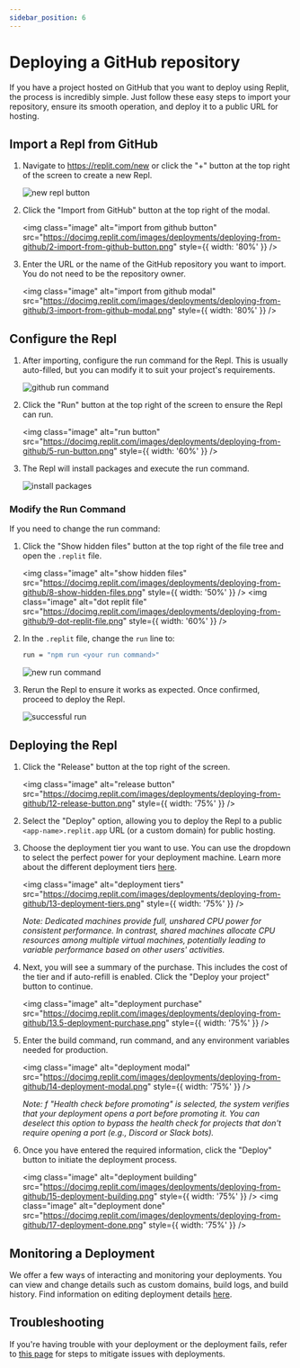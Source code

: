 ```yaml
---
sidebar_position: 6
---
```


# Deploying a GitHub repository

If you have a project hosted on GitHub that you want to deploy using Replit, the process is incredibly simple. Just follow these easy steps to import your repository, ensure its smooth operation, and deploy it to a public URL for hosting.

## Import a Repl from GitHub

1. Navigate to https://replit.com/new or click the "+" button at the top right of the screen to create a new Repl.

   <img class="image" alt="new repl button" src="https://docimg.replit.com/images/deployments/deploying-from-github/1-new-repl-button.png" />

2. Click the "Import from GitHub" button at the top right of the modal.

   <img class="image" alt="import from github button" src="https://docimg.replit.com/images/deployments/deploying-from-github/2-import-from-github-button.png" style={{ width: '80%' }} />

3. Enter the URL or the name of the GitHub repository you want to import. You do not need to be the repository owner.

   <img class="image" alt="import from github modal" src="https://docimg.replit.com/images/deployments/deploying-from-github/3-import-from-github-modal.png" style={{ width: '80%' }} />

## Configure the Repl

1. After importing, configure the run command for the Repl. This is usually auto-filled, but you can modify it to suit your project's requirements.

   <img class="image" alt="github run command" src="https://docimg.replit.com/images/deployments/deploying-from-github/4-github-run-command.png" />

2. Click the "Run" button at the top right of the screen to ensure the Repl can run.

   <img class="image" alt="run button" src="https://docimg.replit.com/images/deployments/deploying-from-github/5-run-button.png" style={{ width: '60%' }} />

3. The Repl will install packages and execute the run command.

   <img class="image" alt="install packages" src="https://docimg.replit.com/images/deployments/deploying-from-github/6-install-packages.png" />

### Modify the Run Command

If you need to change the run command:

1. Click the "Show hidden files" button at the top right of the file tree and open the `.replit` file.

   <img class="image" alt="show hidden files" src="https://docimg.replit.com/images/deployments/deploying-from-github/8-show-hidden-files.png" style={{ width: '50%' }} />
   <img class="image" alt="dot replit file" src="https://docimg.replit.com/images/deployments/deploying-from-github/9-dot-replit-file.png" style={{ width: '60%' }} />

2. In the `.replit` file, change the `run` line to:

   ```bash
   run = "npm run <your run command>"
   ```

   <img class="image" alt="new run command" src="https://docimg.replit.com/images/deployments/deploying-from-github/10-new-run-command.png" />

3. Rerun the Repl to ensure it works as expected. Once confirmed, proceed to deploy the Repl.

   <img class="image" alt="successful run" src="https://docimg.replit.com/images/deployments/deploying-from-github/11-successful-run.png" />

## Deploying the Repl

1. Click the "Release" button at the top right of the screen.

   <img class="image" alt="release button" src="https://docimg.replit.com/images/deployments/deploying-from-github/12-release-button.png" style={{ width: '75%' }} />

2. Select the "Deploy" option, allowing you to deploy the Repl to a public `<app-name>.replit.app` URL (or a custom domain) for public hosting.

3. Choose the deployment tier you want to use. You can use the dropdown to select the perfect power for your deployment machine. Learn more about the different deployment tiers [here](https://replit.com/pricing).

   <img class="image" alt="deployment tiers" src="https://docimg.replit.com/images/deployments/deploying-from-github/13-deployment-tiers.png" style={{ width: '75%' }} />

   _Note: Dedicated machines provide full, unshared CPU power for consistent performance. In contrast, shared machines allocate CPU resources among multiple virtual machines, potentially leading to variable performance based on other users' activities._

4. Next, you will see a summary of the purchase. This includes the cost of the tier and if auto-refill is enabled. Click the "Deploy your project" button to continue.

   <img class="image" alt="deployment purchase" src="https://docimg.replit.com/images/deployments/deploying-from-github/13.5-deployment-purchase.png" style={{ width: '75%' }} />

5. Enter the build command, run command, and any environment variables needed for production.

   <img class="image" alt="deployment modal" src="https://docimg.replit.com/images/deployments/deploying-from-github/14-deployment-modal.png" style={{ width: '75%' }} />

   _Note: f "Health check before promoting" is selected, the system verifies that your deployment opens a port before promoting it. You can deselect this option to bypass the health check for projects that don't require opening a port (e.g., Discord or Slack bots)._

6. Once you have entered the required information, click the "Deploy" button to initiate the deployment process.

   <img class="image" alt="deployment building" src="https://docimg.replit.com/images/deployments/deploying-from-github/15-deployment-building.png" style={{ width: '75%' }} />
   <img class="image" alt="deployment done" src="https://docimg.replit.com/images/deployments/deploying-from-github/17-deployment-done.png" style={{ width: '75%' }} />

## Monitoring a Deployment

We offer a few ways of interacting and monitoring your deployments. You can view and change details such as custom domains, build logs, and build history. Find information on editing deployment details [here](/hosting/deployments/monitoring-a-deployment).

## Troubleshooting

If you're having trouble with your deployment or the deployment fails, refer to [this page](/hosting/deployments/troubleshooting) for steps to mitigate issues with deployments.
